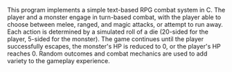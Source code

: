 This program implements a simple text-based RPG combat system in C. The player and a monster engage in turn-based combat, with the player able to choose between melee, ranged, and magic attacks, or attempt to run away. Each action is determined by a simulated roll of a die (20-sided for the player, 5-sided for the monster). The game continues until the player successfully escapes, the monster's HP is reduced to 0, or the player's HP reaches 0. Random outcomes and combat mechanics are used to add variety to the gameplay experience.
